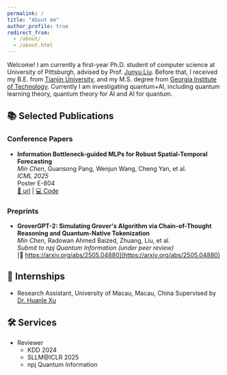 ```yaml
---
permalink: /
title: "About me"
author_profile: true
redirect_from: 
  - /about/
  - /about.html
---
```


Welcome! I am currently a first-year Ph.D. student of computer science at University of Pittsburgh, advised by Prof. [Junyu Liu](https://sites.google.com/view/junyuliu/main). Before that, I received my B.E. from [Tianjin University](https://www.tju.edu.cn/), and my M.S. degree from [Georgia Institute of Technology](https://www.gatech.edu/). Currently I am investigating quantum+AI, including quantum learning theory, quantum theory for AI and AI for quantum.

## 📚 Selected Publications

<!-- ### Journal Articles
- **Towards Efficient Simulation of Symmetric Quantum Many-Body Systems Using Supercomputing Tensor Networks**  
  *Min Chen*, Junyu Liu, et al.  
  _IEEE Transactions on Computers, 2025 (to appear)_  
  [📄 arXiv:2401.xxxxx](https://arxiv.org/abs/2401.xxxxx) | [🔗 DOI](https://doi.org/xxxxxx) -->

### Conference Papers
- **Information Bottleneck-guided MLPs for Robust Spatial-Temporal Forecasting**  
  *Min Chen*, Guansong Pang, Wenjun Wang, Cheng Yan, et al.  
  _ICML 2025_  
  Poster E-804  
  [📄 url](https://openreview.net/forum?id=pqSLcEbk5X) | [💻 Code](https://github.com/mchen644/RSTIB)

### Preprints
<!-- - **First-Principle Equivalence Between Quantum Imaginary Time Evolution and Natural Gradient Descent**  
  *Min Chen*, Junyu Liu  
  _arXiv preprint, 2025_  
  [📄 arXiv:2503.xxxxx](https://arxiv.org/abs/2503.xxxxx) -->

- **GroverGPT-2: Simulating Grover's Algorithm via Chain-of-Thought Reasoning and Quantum-Native Tokenization**  
  *Min Chen*, Radowan Ahmed Baized, Zhuang, Liu, et al.  
  _Submit to npj Quantum Information (under peer review)_  
  [📄 https://arxiv.org/abs/2505.04880](https://arxiv.org/abs/2505.04880)


## 💼 Internships

- Research Assistant, University of Macau, Macau, China
  Supervised by [Dr. Huanle Xu](https://www.fst.um.edu.mo/people/huanlexu/)

<!-- - Research Intern, [Company/Institute Name], City, Country — *2024*  
  Project: [一句话描述，比如 "Large-scale tensor network simulation on GPU clusters"] -->

## 🛠️ Services

- Reviewer
  - KDD 2024
  - SLLM@ICLR 2025
  - npj Quantum Information



<!-- A data-driven personal website
======
Like many other Jekyll-based GitHub Pages templates, academicpages makes you separate the website's content from its form. The content & metadata of your website are in structured markdown files, while various other files constitute the theme, specifying how to transform that content & metadata into HTML pages. You keep these various markdown (.md), YAML (.yml), HTML, and CSS files in a public GitHub repository. Each time you commit and push an update to the repository, the [GitHub pages](https://pages.github.com/) service creates static HTML pages based on these files, which are hosted on GitHub's servers free of charge.

Many of the features of dynamic content management systems (like Wordpress) can be achieved in this fashion, using a fraction of the computational resources and with far less vulnerability to hacking and DDoSing. You can also modify the theme to your heart's content without touching the content of your site. If you get to a point where you've broken something in Jekyll/HTML/CSS beyond repair, your markdown files describing your talks, publications, etc. are safe. You can rollback the changes or even delete the repository and start over -- just be sure to save the markdown files! Finally, you can also write scripts that process the structured data on the site, such as [this one](https://github.com/academicpages/academicpages.github.io/blob/master/talkmap.ipynb) that analyzes metadata in pages about talks to display [a map of every location you've given a talk](https://academicpages.github.io/talkmap.html).

Getting started
======
1. Register a GitHub account if you don't have one and confirm your e-mail (required!)
1. Fork [this repository](https://github.com/academicpages/academicpages.github.io) by clicking the "fork" button in the top right. 
1. Go to the repository's settings (rightmost item in the tabs that start with "Code", should be below "Unwatch"). Rename the repository "[your GitHub username].github.io", which will also be your website's URL.
1. Set site-wide configuration and create content & metadata (see below -- also see [this set of diffs](http://archive.is/3TPas) showing what files were changed to set up [an example site](https://getorg-testacct.github.io) for a user with the username "getorg-testacct")
1. Upload any files (like PDFs, .zip files, etc.) to the files/ directory. They will appear at https://[your GitHub username].github.io/files/example.pdf.  
1. Check status by going to the repository settings, in the "GitHub pages" section

Site-wide configuration
------
The main configuration file for the site is in the base directory in [_config.yml](https://github.com/academicpages/academicpages.github.io/blob/master/_config.yml), which defines the content in the sidebars and other site-wide features. You will need to replace the default variables with ones about yourself and your site's github repository. The configuration file for the top menu is in [_data/navigation.yml](https://github.com/academicpages/academicpages.github.io/blob/master/_data/navigation.yml). For example, if you don't have a portfolio or blog posts, you can remove those items from that navigation.yml file to remove them from the header. 

Create content & metadata
------
For site content, there is one markdown file for each type of content, which are stored in directories like _publications, _talks, _posts, _teaching, or _pages. For example, each talk is a markdown file in the [_talks directory](https://github.com/academicpages/academicpages.github.io/tree/master/_talks). At the top of each markdown file is structured data in YAML about the talk, which the theme will parse to do lots of cool stuff. The same structured data about a talk is used to generate the list of talks on the [Talks page](https://academicpages.github.io/talks), each [individual page](https://academicpages.github.io/talks/2012-03-01-talk-1) for specific talks, the talks section for the [CV page](https://academicpages.github.io/cv), and the [map of places you've given a talk](https://academicpages.github.io/talkmap.html) (if you run this [python file](https://github.com/academicpages/academicpages.github.io/blob/master/talkmap.py) or [Jupyter notebook](https://github.com/academicpages/academicpages.github.io/blob/master/talkmap.ipynb), which creates the HTML for the map based on the contents of the _talks directory).

**Markdown generator**

I have also created [a set of Jupyter notebooks](https://github.com/academicpages/academicpages.github.io/tree/master/markdown_generator
) that converts a CSV containing structured data about talks or presentations into individual markdown files that will be properly formatted for the academicpages template. The sample CSVs in that directory are the ones I used to create my own personal website at stuartgeiger.com. My usual workflow is that I keep a spreadsheet of my publications and talks, then run the code in these notebooks to generate the markdown files, then commit and push them to the GitHub repository.

How to edit your site's GitHub repository
------
Many people use a git client to create files on their local computer and then push them to GitHub's servers. If you are not familiar with git, you can directly edit these configuration and markdown files directly in the github.com interface. Navigate to a file (like [this one](https://github.com/academicpages/academicpages.github.io/blob/master/_talks/2012-03-01-talk-1.md) and click the pencil icon in the top right of the content preview (to the right of the "Raw | Blame | History" buttons). You can delete a file by clicking the trashcan icon to the right of the pencil icon. You can also create new files or upload files by navigating to a directory and clicking the "Create new file" or "Upload files" buttons. 

Example: editing a markdown file for a talk
![Editing a markdown file for a talk](/images/editing-talk.png)

For more info
------
More info about configuring academicpages can be found in [the guide](https://academicpages.github.io/markdown/). The [guides for the Minimal Mistakes theme](https://mmistakes.github.io/minimal-mistakes/docs/configuration/) (which this theme was forked from) might also be helpful. -->
